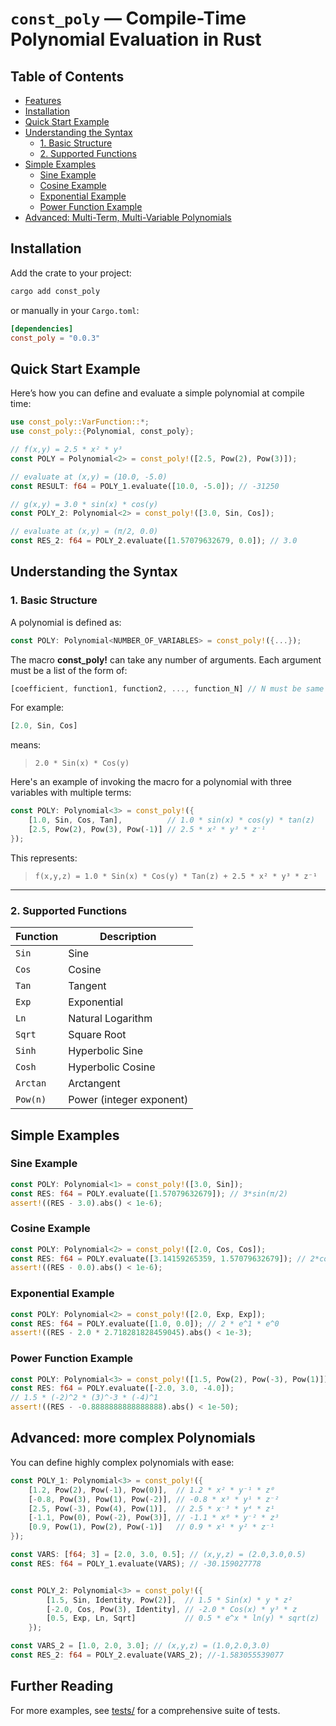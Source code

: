 # `const_poly` — Compile-Time Polynomial Evaluation in Rust

## Table of Contents
- [Features](#features)
- [Installation](#installation)
- [Quick Start Example](#quick-start-example)
- [Understanding the Syntax](#understanding-the-syntax)
  - [1. Basic Structure](#1-basic-structure)
  - [2. Supported Functions](#2-supported-functions)
- [Simple Examples](#simple-examples)
  - [Sine Example](#-sine-example)
  - [Cosine Example](#-cosine-example)
  - [Exponential Example](#-exponential-example)
  - [Power Function Example](#-power-function-example)
- [Advanced: Multi-Term, Multi-Variable Polynomials](#advanced-multi-term-multi-variable-polynomials)

## Installation

Add the crate to your project:

```bash
cargo add const_poly
```

or manually in your `Cargo.toml`:

```toml
[dependencies]
const_poly = "0.0.3"
```

## Quick Start Example

Here’s how you can define and evaluate a simple polynomial at compile time:

```rust
use const_poly::VarFunction::*;
use const_poly::{Polynomial, const_poly};

// f(x,y) = 2.5 * x² * y³
const POLY = Polynomial<2> = const_poly!([2.5, Pow(2), Pow(3)]);

// evaluate at (x,y) = (10.0, -5.0)
const RESULT: f64 = POLY_1.evaluate([10.0, -5.0]); // -31250

// g(x,y) = 3.0 * sin(x) * cos(y)
const POLY_2: Polynomial<2> = const_poly!([3.0, Sin, Cos]);

// evaluate at (x,y) = (π/2, 0.0)
const RES_2: f64 = POLY_2.evaluate([1.57079632679, 0.0]); // 3.0

```

## Understanding the Syntax

### 1. Basic Structure

A polynomial is defined as:

```rust
const POLY: Polynomial<NUMBER_OF_VARIABLES> = const_poly!({...});
```

The macro **const_poly!** can take any number of arguments. Each argument must be a list of the form of:
```rust
[coefficient, function1, function2, ..., function_N] // N must be same as NUMBER_OF_VARIABLES
```

For example:
```rust
[2.0, Sin, Cos]
```
means:  
> `2.0 * Sin(x) * Cos(y)`

Here's an example of invoking the macro for a polynomial with three variables with multiple terms:

```rust
const POLY: Polynomial<3> = const_poly!({
    [1.0, Sin, Cos, Tan],          // 1.0 * sin(x) * cos(y) * tan(z)
    [2.5, Pow(2), Pow(3), Pow(-1)] // 2.5 * x² * y³ * z⁻¹
});
```

This represents:
> `f(x,y,z) = 1.0 * Sin(x) * Cos(y) * Tan(z) + 2.5 * x² * y³ * z⁻¹`

---

### 2. Supported Functions

| Function | Description |
|-----------|--------------|
| `Sin` | Sine
| `Cos` | Cosine
| `Tan` | Tangent
| `Exp` | Exponential
| `Ln` | Natural Logarithm
| `Sqrt` | Square Root
| `Sinh` | Hyperbolic Sine
| `Cosh` | Hyperbolic Cosine
| `Arctan` | Arctangent
| `Pow(n)` | Power (integer exponent)

## Simple Examples

### Sine Example

```rust
const POLY: Polynomial<1> = const_poly!([3.0, Sin]);
const RES: f64 = POLY.evaluate([1.57079632679]); // 3*sin(π/2)
assert!((RES - 3.0).abs() < 1e-6);
```

### Cosine Example

```rust
const POLY: Polynomial<2> = const_poly!([2.0, Cos, Cos]);
const RES: f64 = POLY.evaluate([3.14159265359, 1.57079632679]); // 2*cos(π)*cos(π/2)
assert!((RES - 0.0).abs() < 1e-6);
```

### Exponential Example

```rust
const POLY: Polynomial<2> = const_poly!([2.0, Exp, Exp]);
const RES: f64 = POLY.evaluate([1.0, 0.0]); // 2 * e^1 * e^0
assert!((RES - 2.0 * 2.718281828459045).abs() < 1e-3);
```

### Power Function Example

```rust
const POLY: Polynomial<3> = const_poly!([1.5, Pow(2), Pow(-3), Pow(1)]);
const RES: f64 = POLY.evaluate([-2.0, 3.0, -4.0]);
// 1.5 * (-2)^2 * (3)^-3 * (-4)^1
assert!((RES - -0.8888888888888888).abs() < 1e-50);
```

## Advanced: more complex Polynomials

You can define highly complex polynomials with ease:

```rust
const POLY_1: Polynomial<3> = const_poly!({
    [1.2, Pow(2), Pow(-1), Pow(0)],  // 1.2 * x² * y⁻¹ * z⁰
    [-0.8, Pow(3), Pow(1), Pow(-2)], // -0.8 * x³ * y¹ * z⁻²
    [2.5, Pow(-3), Pow(4), Pow(1)],  // 2.5 * x⁻³ * y⁴ * z¹
    [-1.1, Pow(0), Pow(-2), Pow(3)], // -1.1 * x⁰ * y⁻² * z³
    [0.9, Pow(1), Pow(2), Pow(-1)]   // 0.9 * x¹ * y² * z⁻¹
});

const VARS: [f64; 3] = [2.0, 3.0, 0.5]; // (x,y,z) = (2.0,3.0,0.5)
const RES: f64 = POLY_1.evaluate(VARS); // -30.159027778


const POLY_2: Polynomial<3> = const_poly!({
        [1.5, Sin, Identity, Pow(2)],  // 1.5 * Sin(x) * y * z²
        [-2.0, Cos, Pow(3), Identity], // -2.0 * Cos(x) * y³ * z
        [0.5, Exp, Ln, Sqrt]           // 0.5 * e^x * ln(y) * sqrt(z)
    });

const VARS_2 = [1.0, 2.0, 3.0]; // (x,y,z) = (1.0,2.0,3.0)
const RES_2: f64 = POLY_2.evaluate(VARS_2); //-1.583055539077
```

## Further Reading
For more examples, see [tests/](./tests/polynomial_tests.rs) for a comprehensive suite of tests.
